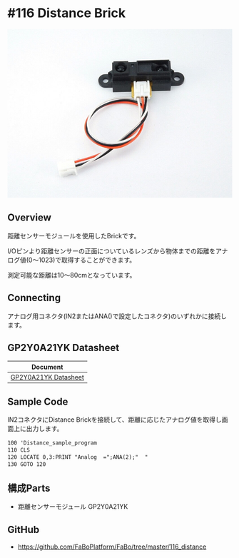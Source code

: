 # #116 Distance Brick

![](../img/100_analog/product/116.jpg)
<!--COLORME-->

## Overview
距離センサーモジュールを使用したBrickです。

I/Oピンより距離センサーの正面についているレンズから物体までの距離をアナログ値(0〜1023)で取得することができます。

測定可能な距離は10〜80cmとなっています。

## Connecting

アナログ用コネクタ(IN2またはANA()で設定したコネクタ)のいずれかに接続します。

## GP2Y0A21YK Datasheet
| Document |
| -- |
| [GP2Y0A21YK Datasheet](http://www.sharpsma.com/webfm_send/1208) |

## Sample Code

IN2コネクタにDistance Brickを接続して、距離に応じたアナログ値を取得し画面上に出力します。

```
100 'Distance_sample_program
110 CLS
120 LOCATE 0,3:PRINT "Analog  =";ANA(2);"  "
130 GOTO 120
```

## 構成Parts
- 距離センサーモジュール GP2Y0A21YK

## GitHub
- https://github.com/FaBoPlatform/FaBo/tree/master/116_distance
